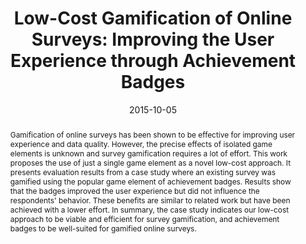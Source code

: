 ---
abstract: Gamification of online surveys has been shown to be effective for improving
  user experience and data quality. However, the precise effects of isolated game
  elements is unknown and survey gamification requires a lot of effort. This work
  proposes the use of just a single game element as a novel low-cost approach. It
  presents evaluation results from a case study where an existing survey was gamified
  using the popular game element of achievement badges. Results show that the badges
  improved the user experience but did not influence the respondents' behavior. These
  benefits are similar to related work but have been achieved with a lower effort.
  In summary, the case study indicates our low-cost approach to be viable and efficient
  for survey gamification, and achievement badges to be well-suited for gamified online
  surveys.
authors:
- Johannes Harms
- Dominik Seitz
- Christoph Wimmer
- Karin Kappel
- Thomas Grechenig
date: '2015-10-05'
featured: false
links:
- name: Publik
  url: https://publik.tuwien.ac.at/showentry.php?ID=246351&lang=2
publication_types:
- '1'
publishDate: '2015-10-05'
specifics: 'Vortrag: Symposium on the 2nd ACM SIGCHI annual symposium on Computer-Human
  Interaction in Play (CHI PLAY), London, Great Britain; 05.10.2015 - 07.10.2015;
  in: "Proceedings of the 2015 Annual Symposium on Computer-Human Interaction in Play",
  ACM, (2015), ISBN: 978-1-4503-3466-2; S. 109 - 113.'
title: 'Low-Cost Gamification of Online Surveys: Improving the User Experience through
  Achievement Badges'
url_pdf: ''
---